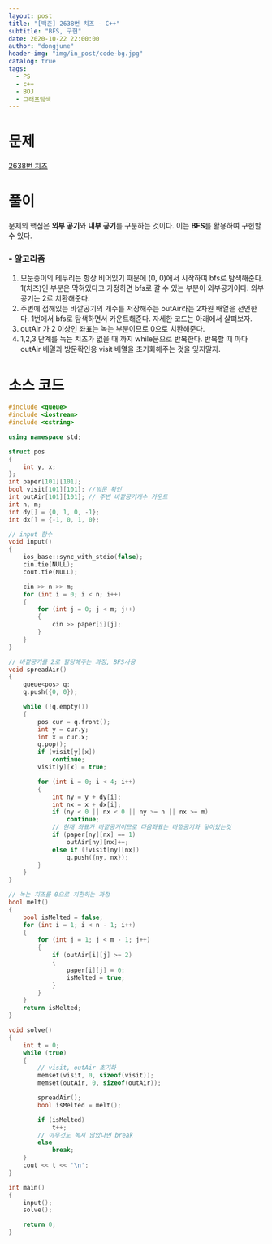 ```yaml
---
layout: post
title: "[백준] 2638번 치즈 - C++"
subtitle: "BFS, 구현"
date: 2020-10-22 22:00:00
author: "dongjune"
header-img: "img/in_post/code-bg.jpg"
catalog: true
tags:
  - PS
  - c++
  - BOJ
  - 그래프탐색
---
```


# 문제
[2638번 치즈](https://www.acmicpc.net/problem/2638)
# 풀이
문제의 핵심은 **외부 공기**와 **내부 공기**를 구분하는 것이다. 이는 **BFS**를 활용하여 구현할 수 있다.  
### - 알고리즘
1. 모눈종이의 테두리는 항상 비어있기 때문에 (0, 0)에서 시작하여 bfs로 탐색해준다. 1(치즈)인 부분은 막혀있다고 가정하면 bfs로 갈 수 있는 부분이 외부공기이다. 외부공기는 2로 치환해준다.
2. 주변에 접해있는 바깥공기의 개수를 저장해주는 outAir라는 2차원 배열을 선언한다. 1번에서 bfs로 탐색하면서 카운트해준다. 자세한 코드는 아래에서 살펴보자.
3. outAir 가 2 이상인 좌표는 녹는 부분이므로 0으로 치환해준다.
4. 1,2,3 단계를 녹는 치즈가 없을 때 까지 while문으로 반복한다. 반복할 때 마다 outAir 배열과 방문확인용 visit 배열을 초기화해주는 것을 잊지말자.  

# 소스 코드

```c++
#include <queue>
#include <iostream>
#include <cstring>

using namespace std;

struct pos
{
    int y, x;
};
int paper[101][101]; 
bool visit[101][101]; //방문 확인 
int outAir[101][101]; // 주변 바깥공기개수 카운트
int n, m;
int dy[] = {0, 1, 0, -1};
int dx[] = {-1, 0, 1, 0};

// input 함수
void input()
{
    ios_base::sync_with_stdio(false);
    cin.tie(NULL);
    cout.tie(NULL);

    cin >> n >> m;
    for (int i = 0; i < n; i++)
    {
        for (int j = 0; j < m; j++)
        {
            cin >> paper[i][j];
        }
    }
}

// 바깥공기를 2로 할당해주는 과정, BFS사용
void spreadAir()
{
    queue<pos> q;
    q.push({0, 0});

    while (!q.empty())
    {
        pos cur = q.front();
        int y = cur.y;
        int x = cur.x;
        q.pop();
        if (visit[y][x])
            continue;
        visit[y][x] = true;

        for (int i = 0; i < 4; i++)
        {
            int ny = y + dy[i];
            int nx = x + dx[i];
            if (ny < 0 || nx < 0 || ny >= n || nx >= m)
                continue;
            // 현재 좌표가 바깥공기이므로 다음좌표는 바깥공기와 닿아있는것
            if (paper[ny][nx] == 1)
                outAir[ny][nx]++;
            else if (!visit[ny][nx])
                q.push({ny, nx});
        }
    }
}

// 녹는 치즈를 0으로 치환하는 과정
bool melt()
{
    bool isMelted = false;
    for (int i = 1; i < n - 1; i++)
    {
        for (int j = 1; j < m - 1; j++)
        {
            if (outAir[i][j] >= 2)
            {
                paper[i][j] = 0;
                isMelted = true;
            }
        }
    }
    return isMelted;
}

void solve()
{
    int t = 0;
    while (true)
    {
        // visit, outAir 초기화
        memset(visit, 0, sizeof(visit));
        memset(outAir, 0, sizeof(outAir));

        spreadAir(); 
        bool isMelted = melt();

        if (isMelted)
            t++;
        // 아무것도 녹지 않았다면 break
        else
            break;
    }
    cout << t << '\n';
}

int main()
{
    input();
    solve();

    return 0;
}
```

